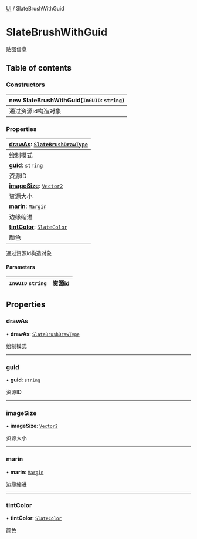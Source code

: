 [UI](../groups/Core.UI.md) / SlateBrushWithGuid

# SlateBrushWithGuid <Badge type="tip" text="Class" /> <Score text="SlateBrushWithGuid" />

<span class="content-big">

贴图信息

</span>

## Table of contents

### Constructors <Score text="Constructors" /> 
| **new SlateBrushWithGuid**(`InGUID`: `string`)  |
| :-----|
| 通过资源id构造对象|

### Properties <Score text="Properties" /> 
| **[drawAs](mw.SlateBrushWithGuid.md#drawas)**: [`SlateBrushDrawType`](../enums/mw.SlateBrushDrawType.md)  |
| :-----|
| 绘制模式|
| **[guid](mw.SlateBrushWithGuid.md#guid)**: `string`  |
| 资源ID|
| **[imageSize](mw.SlateBrushWithGuid.md#imagesize)**: [`Vector2`](mw.Vector2.md)  |
| 资源大小|
| **[marin](mw.SlateBrushWithGuid.md#marin)**: [`Margin`](mw.Margin.md)  |
| 边缘缩进|
| **[tintColor](mw.SlateBrushWithGuid.md#tintcolor)**: [`SlateColor`](mw.SlateColor.md)  |
| 颜色|

通过资源id构造对象


#### Parameters

| `InGUID` `string` | 资源id |
| :------ | :------ |

## Properties

### drawAs <Score text="drawAs" /> 

• **drawAs**: [`SlateBrushDrawType`](../enums/mw.SlateBrushDrawType.md)

绘制模式

___

### guid <Score text="guid" /> 

• **guid**: `string`

资源ID

___

### imageSize <Score text="imageSize" /> 

• **imageSize**: [`Vector2`](mw.Vector2.md)

资源大小

___

### marin <Score text="marin" /> 

• **marin**: [`Margin`](mw.Margin.md)

边缘缩进

___

### tintColor <Score text="tintColor" /> 

• **tintColor**: [`SlateColor`](mw.SlateColor.md)

颜色
